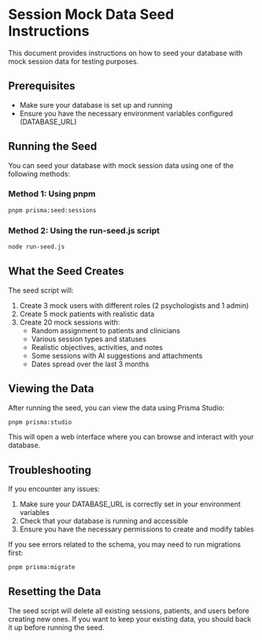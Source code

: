 # Session Mock Data Seed Instructions

This document provides instructions on how to seed your database with mock session data for testing purposes.

## Prerequisites

- Make sure your database is set up and running
- Ensure you have the necessary environment variables configured (DATABASE_URL)

## Running the Seed

You can seed your database with mock session data using one of the following methods:

### Method 1: Using pnpm

```bash
pnpm prisma:seed:sessions
```

### Method 2: Using the run-seed.js script

```bash
node run-seed.js
```

## What the Seed Creates

The seed script will:

1. Create 3 mock users with different roles (2 psychologists and 1 admin)
2. Create 5 mock patients with realistic data
3. Create 20 mock sessions with:
   - Random assignment to patients and clinicians
   - Various session types and statuses
   - Realistic objectives, activities, and notes
   - Some sessions with AI suggestions and attachments
   - Dates spread over the last 3 months

## Viewing the Data

After running the seed, you can view the data using Prisma Studio:

```bash
pnpm prisma:studio
```

This will open a web interface where you can browse and interact with your database.

## Troubleshooting

If you encounter any issues:

1. Make sure your DATABASE_URL is correctly set in your environment variables
2. Check that your database is running and accessible
3. Ensure you have the necessary permissions to create and modify tables

If you see errors related to the schema, you may need to run migrations first:

```bash
pnpm prisma:migrate
```

## Resetting the Data

The seed script will delete all existing sessions, patients, and users before creating new ones. If you want to keep your existing data, you should back it up before running the seed.
